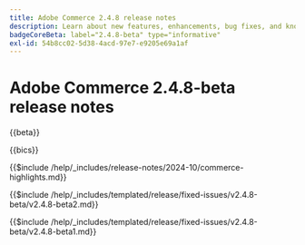 ```yaml
---
title: Adobe Commerce 2.4.8 release notes
description: Learn about new features, enhancements, bug fixes, and known issues in the 2.4.8 Adobe Commerce release.
badgeCoreBeta: label="2.4.8-beta" type="informative"
exl-id: 54b8cc02-5d38-4acd-97e7-e9205e69a1af
---
```

# Adobe Commerce 2.4.8-beta release notes

{{beta}}

{{bics}}

{{$include /help/_includes/release-notes/2024-10/commerce-highlights.md}}

{{$include /help/_includes/templated/release/fixed-issues/v2.4.8-beta/v2.4.8-beta2.md}}

{{$include /help/_includes/templated/release/fixed-issues/v2.4.8-beta/v2.4.8-beta1.md}}

